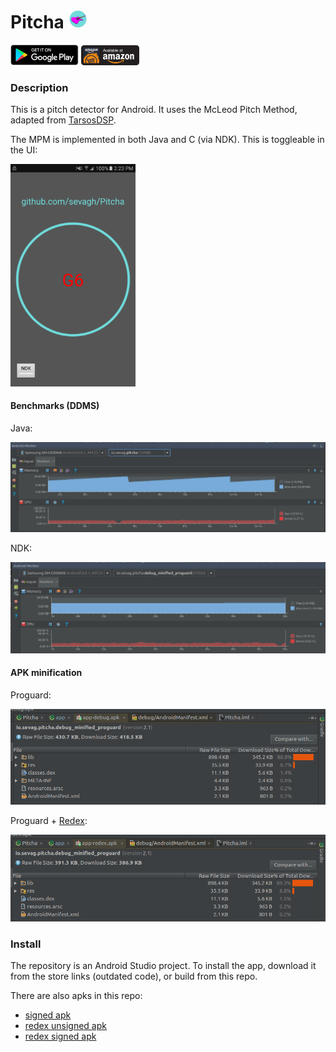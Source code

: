# Pitcha <img src=app/src/main/res/mipmap-hdpi/ic_launcher.png height="30px">

[![playstore](.static/play.png)](https://play.google.com/store/apps/details?id=com.sevag.pitcha) [![amzn](.static/amazon.png)](http://www.amazon.com/sevagh-Pitcha/dp/B0172GFSDS/ref=sr_1_1?s=mobile-apps&ie=UTF8&qid=1450517577&sr=1-1&keywords=pitcha)


### Description

This is a pitch detector for Android. It uses the McLeod Pitch Method, adapted from [TarsosDSP](https://github.com/JorenSix/TarsosDSP).

The MPM is implemented in both Java and C (via NDK). This is toggleable in the UI:

<img src=".static/screenshot.png" width="200px">

#### Benchmarks (DDMS)

Java:

![java](.static/native-java.png)

NDK:

![ndk](.static/ndk.png)

#### APK minification

Proguard:

![proguard](.static/proguard-minified.png)

Proguard + [Redex](https://github.com/facebook/redex):

![redex](.static/redex.png)

### Install

The repository is an Android Studio project. To install the app, download it from the store links (outdated code), or build from this repo.

There are also apks in this repo:

* [signed apk](app/app-release.apk)
* [redex unsigned apk](app/app-redex.apk)
* [redex signed apk](app/app-redex-signed.apk)
